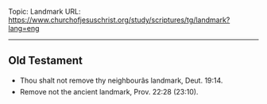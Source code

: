 Topic: Landmark
URL: https://www.churchofjesuschrist.org/study/scriptures/tg/landmark?lang=eng

---

## Old Testament

- Thou shalt not remove thy neighbourâs landmark, Deut. 19:14.
- Remove not the ancient landmark, Prov. 22:28 (23:10).

